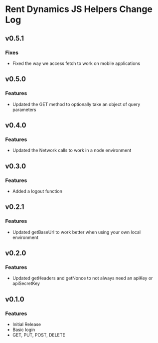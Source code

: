 # Rent Dynamics JS Helpers Change Log


## v0.5.1
### Fixes
 * Fixed the way we access fetch to work on mobile applications

## v0.5.0
### Features
 * Updated the GET method to optionally take an object of query parameters

## v0.4.0
### Features
 * Updated the Network calls to work in a node environment

## v0.3.0
### Features
 * Added a logout function

## v0.2.1
### Features
 * Updated getBaseUrl to work better when using your own local environment

## v0.2.0
### Features
 * Updated getHeaders and getNonce to not always need an apiKey or apiSecretKey

## v0.1.0
### Features
 * Initial Release
 * Basic login
 * GET, PUT, POST, DELETE
